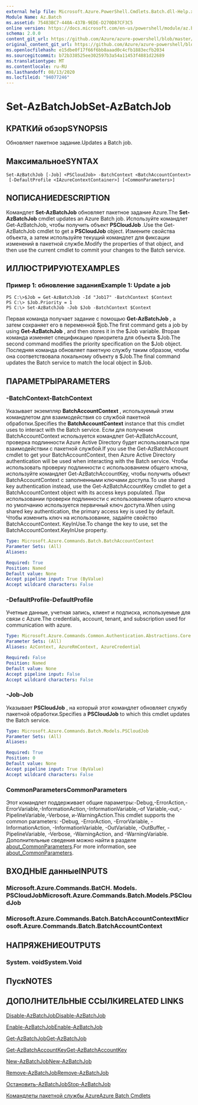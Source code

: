 ```yaml
---
external help file: Microsoft.Azure.PowerShell.Cmdlets.Batch.dll-Help.xml
Module Name: Az.Batch
ms.assetid: 75483BC7-440A-437B-9EDE-D270D87CF3C5
online version: https://docs.microsoft.com/en-us/powershell/module/az.batch/set-azbatchjob
schema: 2.0.0
content_git_url: https://github.com/Azure/azure-powershell/blob/master/src/Batch/Batch/help/Set-AzBatchJob.md
original_content_git_url: https://github.com/Azure/azure-powershell/blob/master/src/Batch/Batch/help/Set-AzBatchJob.md
ms.openlocfilehash: e15dbe0f17f66f6bb8aaad0c4cfb1883ecfb2034
ms.sourcegitcommit: b72b338525ee302597b3a54a11453f4881d22689
ms.translationtype: MT
ms.contentlocale: ru-RU
ms.lasthandoff: 08/13/2020
ms.locfileid: "94077246"
---
```

# <span data-ttu-id="ec682-101">Set-AzBatchJob</span><span class="sxs-lookup"><span data-stu-id="ec682-101">Set-AzBatchJob</span></span>

## <span data-ttu-id="ec682-102">КРАТКИй обзор</span><span class="sxs-lookup"><span data-stu-id="ec682-102">SYNOPSIS</span></span>
<span data-ttu-id="ec682-103">Обновляет пакетное задание.</span><span class="sxs-lookup"><span data-stu-id="ec682-103">Updates a Batch job.</span></span>

## <span data-ttu-id="ec682-104">Максимальное</span><span class="sxs-lookup"><span data-stu-id="ec682-104">SYNTAX</span></span>

```
Set-AzBatchJob [-Job] <PSCloudJob> -BatchContext <BatchAccountContext>
 [-DefaultProfile <IAzureContextContainer>] [<CommonParameters>]
```

## <span data-ttu-id="ec682-105">NОПИСАНИЕ</span><span class="sxs-lookup"><span data-stu-id="ec682-105">DESCRIPTION</span></span>
<span data-ttu-id="ec682-106">Командлет **Set-AzBatchJob** обновляет пакетное задание Azure.</span><span class="sxs-lookup"><span data-stu-id="ec682-106">The **Set-AzBatchJob** cmdlet updates an Azure Batch job.</span></span>
<span data-ttu-id="ec682-107">Используйте командлет Get-AzBatchJob, чтобы получить объект **PSCloudJob** .</span><span class="sxs-lookup"><span data-stu-id="ec682-107">Use the Get-AzBatchJob cmdlet to get a **PSCloudJob** object.</span></span>
<span data-ttu-id="ec682-108">Измените свойства объекта, а затем используйте текущий командлет для фиксации изменений в пакетной службе.</span><span class="sxs-lookup"><span data-stu-id="ec682-108">Modify the properties of that object, and then use the current cmdlet to commit your changes to the Batch service.</span></span>

## <span data-ttu-id="ec682-109">ИЛЛЮСТРИРУЮТ</span><span class="sxs-lookup"><span data-stu-id="ec682-109">EXAMPLES</span></span>

### <span data-ttu-id="ec682-110">Пример 1: обновление задания</span><span class="sxs-lookup"><span data-stu-id="ec682-110">Example 1: Update a job</span></span>
```
PS C:\>$Job = Get-AzBatchJob -Id "Job17" -BatchContext $Context
PS C:\> $Job.Priority = 1
PS C:\> Set-AzBatchJob -Job $Job -BatchContext $Context
```

<span data-ttu-id="ec682-111">Первая команда получает задание с помощью **Get-AzBatchJob** , а затем сохраняет его в переменной $job.</span><span class="sxs-lookup"><span data-stu-id="ec682-111">The first command gets a job by using **Get-AzBatchJob** , and then stores it in the $Job variable.</span></span>
<span data-ttu-id="ec682-112">Вторая команда изменяет спецификацию приоритета для объекта $Job.</span><span class="sxs-lookup"><span data-stu-id="ec682-112">The second command modifies the priority specification on the $Job object.</span></span>
<span data-ttu-id="ec682-113">Последняя команда обновляет пакетную службу таким образом, чтобы она соответствовала локальному объекту в $Job.</span><span class="sxs-lookup"><span data-stu-id="ec682-113">The final command updates the Batch service to match the local object in $Job.</span></span>

## <span data-ttu-id="ec682-114">ПАРАМЕТРЫ</span><span class="sxs-lookup"><span data-stu-id="ec682-114">PARAMETERS</span></span>

### <span data-ttu-id="ec682-115">-BatchContext</span><span class="sxs-lookup"><span data-stu-id="ec682-115">-BatchContext</span></span>
<span data-ttu-id="ec682-116">Указывает экземпляр **BatchAccountContext** , используемый этим командлетом для взаимодействия со службой пакетной обработки.</span><span class="sxs-lookup"><span data-stu-id="ec682-116">Specifies the **BatchAccountContext** instance that this cmdlet uses to interact with the Batch service.</span></span>
<span data-ttu-id="ec682-117">Если для получения BatchAccountContext используется командлет Get-AzBatchAccount, проверка подлинности Azure Active Directory будет использоваться при взаимодействии с пакетной службой.</span><span class="sxs-lookup"><span data-stu-id="ec682-117">If you use the Get-AzBatchAccount cmdlet to get your BatchAccountContext, then Azure Active Directory authentication will be used when interacting with the Batch service.</span></span> <span data-ttu-id="ec682-118">Чтобы использовать проверку подлинности с использованием общего ключа, используйте командлет Get-AzBatchAccountKey, чтобы получить объект BatchAccountContext с заполненными ключами доступа.</span><span class="sxs-lookup"><span data-stu-id="ec682-118">To use shared key authentication instead, use the Get-AzBatchAccountKey cmdlet to get a BatchAccountContext object with its access keys populated.</span></span> <span data-ttu-id="ec682-119">При использовании проверки подлинности с использованием общего ключа по умолчанию используется первичный ключ доступа.</span><span class="sxs-lookup"><span data-stu-id="ec682-119">When using shared key authentication, the primary access key is used by default.</span></span> <span data-ttu-id="ec682-120">Чтобы изменить ключ на использование, задайте свойство BatchAccountContext. KeyInUse.</span><span class="sxs-lookup"><span data-stu-id="ec682-120">To change the key to use, set the BatchAccountContext.KeyInUse property.</span></span>

```yaml
Type: Microsoft.Azure.Commands.Batch.BatchAccountContext
Parameter Sets: (All)
Aliases:

Required: True
Position: Named
Default value: None
Accept pipeline input: True (ByValue)
Accept wildcard characters: False
```

### <span data-ttu-id="ec682-121">-DefaultProfile</span><span class="sxs-lookup"><span data-stu-id="ec682-121">-DefaultProfile</span></span>
<span data-ttu-id="ec682-122">Учетные данные, учетная запись, клиент и подписка, используемые для связи с Azure.</span><span class="sxs-lookup"><span data-stu-id="ec682-122">The credentials, account, tenant, and subscription used for communication with azure.</span></span>

```yaml
Type: Microsoft.Azure.Commands.Common.Authentication.Abstractions.Core.IAzureContextContainer
Parameter Sets: (All)
Aliases: AzContext, AzureRmContext, AzureCredential

Required: False
Position: Named
Default value: None
Accept pipeline input: False
Accept wildcard characters: False
```

### <span data-ttu-id="ec682-123">-Job</span><span class="sxs-lookup"><span data-stu-id="ec682-123">-Job</span></span>
<span data-ttu-id="ec682-124">Указывает **PSCloudJob** , на который этот командлет обновляет службу пакетной обработки.</span><span class="sxs-lookup"><span data-stu-id="ec682-124">Specifies a **PSCloudJob** to which this cmdlet updates the Batch service.</span></span>

```yaml
Type: Microsoft.Azure.Commands.Batch.Models.PSCloudJob
Parameter Sets: (All)
Aliases:

Required: True
Position: 0
Default value: None
Accept pipeline input: True (ByValue)
Accept wildcard characters: False
```

### <span data-ttu-id="ec682-125">CommonParameters</span><span class="sxs-lookup"><span data-stu-id="ec682-125">CommonParameters</span></span>
<span data-ttu-id="ec682-126">Этот командлет поддерживает общие параметры:-Debug,-ErrorAction,-ErrorVariable,-InformationAction,-InformationVariable,-of Variable,-out,-PipelineVariable,-Verbose, и-WarningAction.</span><span class="sxs-lookup"><span data-stu-id="ec682-126">This cmdlet supports the common parameters: -Debug, -ErrorAction, -ErrorVariable, -InformationAction, -InformationVariable, -OutVariable, -OutBuffer, -PipelineVariable, -Verbose, -WarningAction, and -WarningVariable.</span></span> <span data-ttu-id="ec682-127">Дополнительные сведения можно найти в разделе [about_CommonParameters](http://go.microsoft.com/fwlink/?LinkID=113216).</span><span class="sxs-lookup"><span data-stu-id="ec682-127">For more information, see [about_CommonParameters](http://go.microsoft.com/fwlink/?LinkID=113216).</span></span>

## <span data-ttu-id="ec682-128">ВХОДНЫЕ данные</span><span class="sxs-lookup"><span data-stu-id="ec682-128">INPUTS</span></span>

### <span data-ttu-id="ec682-129">Microsoft.Azure.Commands.BatCH. Models. PSCloudJob</span><span class="sxs-lookup"><span data-stu-id="ec682-129">Microsoft.Azure.Commands.Batch.Models.PSCloudJob</span></span>

### <span data-ttu-id="ec682-130">Microsoft.Azure.Commands.Batch.BatchAccountContext</span><span class="sxs-lookup"><span data-stu-id="ec682-130">Microsoft.Azure.Commands.Batch.BatchAccountContext</span></span>

## <span data-ttu-id="ec682-131">НАПРЯЖЕНИЕ</span><span class="sxs-lookup"><span data-stu-id="ec682-131">OUTPUTS</span></span>

### <span data-ttu-id="ec682-132">System. void</span><span class="sxs-lookup"><span data-stu-id="ec682-132">System.Void</span></span>

## <span data-ttu-id="ec682-133">Пуск</span><span class="sxs-lookup"><span data-stu-id="ec682-133">NOTES</span></span>

## <span data-ttu-id="ec682-134">ДОПОЛНИТЕЛЬНЫЕ ССЫЛКИ</span><span class="sxs-lookup"><span data-stu-id="ec682-134">RELATED LINKS</span></span>

[<span data-ttu-id="ec682-135">Disable-AzBatchJob</span><span class="sxs-lookup"><span data-stu-id="ec682-135">Disable-AzBatchJob</span></span>](./Disable-AzBatchJob.md)

[<span data-ttu-id="ec682-136">Enable-AzBatchJob</span><span class="sxs-lookup"><span data-stu-id="ec682-136">Enable-AzBatchJob</span></span>](./Enable-AzBatchJob.md)

[<span data-ttu-id="ec682-137">Get-AzBatchJob</span><span class="sxs-lookup"><span data-stu-id="ec682-137">Get-AzBatchJob</span></span>](./Get-AzBatchJob.md)

[<span data-ttu-id="ec682-138">Get-AzBatchAccountKey</span><span class="sxs-lookup"><span data-stu-id="ec682-138">Get-AzBatchAccountKey</span></span>](./Get-AzBatchAccountKey.md)

[<span data-ttu-id="ec682-139">New-AzBatchJob</span><span class="sxs-lookup"><span data-stu-id="ec682-139">New-AzBatchJob</span></span>](./New-AzBatchJob.md)

[<span data-ttu-id="ec682-140">Remove-AzBatchJob</span><span class="sxs-lookup"><span data-stu-id="ec682-140">Remove-AzBatchJob</span></span>](./Remove-AzBatchJob.md)

[<span data-ttu-id="ec682-141">Остановить-AzBatchJob</span><span class="sxs-lookup"><span data-stu-id="ec682-141">Stop-AzBatchJob</span></span>](./Stop-AzBatchJob.md)

[<span data-ttu-id="ec682-142">Командлеты пакетной службы Azure</span><span class="sxs-lookup"><span data-stu-id="ec682-142">Azure Batch Cmdlets</span></span>](/powershell/module/az.batch)


